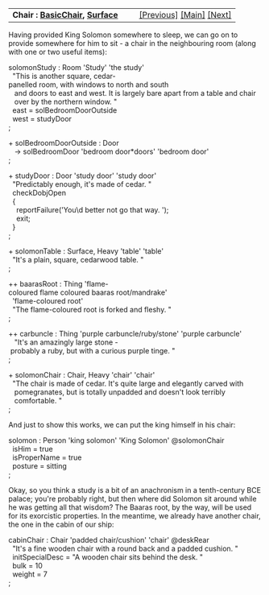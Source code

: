 <table width="100%" data-border="0" data-cellspacing="0"
data-cellpadding="3" data-bgcolor="#C0C0C0">
<colgroup>
<col style="width: 50%" />
<col style="width: 50%" />
</colgroup>
<tbody>
<tr>
<td style="text-align: left;"><strong>Chair : <a
href="basicchair.htm">BasicChair</a>, <a
href="surface.htm">Surface</a><br />
</strong></td>
<td style="text-align: right;"><a href="bed.htm">[Previous]</a> <a
href="generalintroduction.htm">[Main]</a> <a
href="highnestedroom.htm">[Next]</a></td>
</tr>
</tbody>
</table>

  
Having provided King Solomon somewhere to sleep, we can go on to provide
somewhere for him to sit - a chair in the neighbouring room (along with
one or two useful items):  
  
solomonStudy : Room 'Study' 'the study'  
  "This is another square, cedar-panelled room, with windows to north and south  
   and doors to east and west. It is largely bare apart from a table and chair  
   over by the northern window. "  
  east = solBedroomDoorOutside  
  west = studyDoor  
;  
  
+ solBedroomDoorOutside : Door   
   -\> solBedroomDoor 'bedroom door\*doors' 'bedroom door'  
;  
  
+ studyDoor : Door 'study door' 'study door'  
  "Predictably enough, it's made of cedar. "  
  checkDobjOpen  
  {  
    reportFailure('You\\d better not go that way. ');  
    exit;  
  }  
;  
  
+ solomonTable : Surface, Heavy 'table' 'table'  
  "It's a plain, square, cedarwood table. "  
;  
  
++ baarasRoot : Thing 'flame-coloured flame coloured baaras root/mandrake'   
  'flame-coloured root'  
  "The flame-coloured root is forked and fleshy. "  
;  
  
++ carbuncle : Thing 'purple carbuncle/ruby/stone' 'purple carbuncle'  
   "It's an amazingly large stone - probably a ruby, but with a curious purple tinge. "  
;  
  
+ solomonChair : Chair, Heavy 'chair' 'chair'  
  "The chair is made of cedar. It's quite large and elegantly carved with  
   pomegranates, but is totally unpadded and doesn't look terribly  
   comfortable. "  
;  
  
And just to show this works, we can put the king himself in his chair:  
  
solomon : Person 'king solomon' 'King Solomon' @solomonChair  
  isHim = true     
  isProperName = true  
  posture = sitting  
;  
  
Okay, so you think a study is a bit of an anachronism in a tenth-century
BCE palace; you're probably right, but then where did Solomon sit around
while he was getting all that wisdom? The Baaras root, by the way, will
be used for its exorcistic properties. In the meantime, we already have
another chair, the one in the cabin of our ship:  
  
cabinChair : Chair 'padded chair/cushion' 'chair' @deskRear  
  "It's a fine wooden chair with a round back and a padded cushion. "  
  initSpecialDesc = "A wooden chair sits behind the desk. "  
  bulk = 10  
  weight = 7  
;  
  
  
  
  
  
